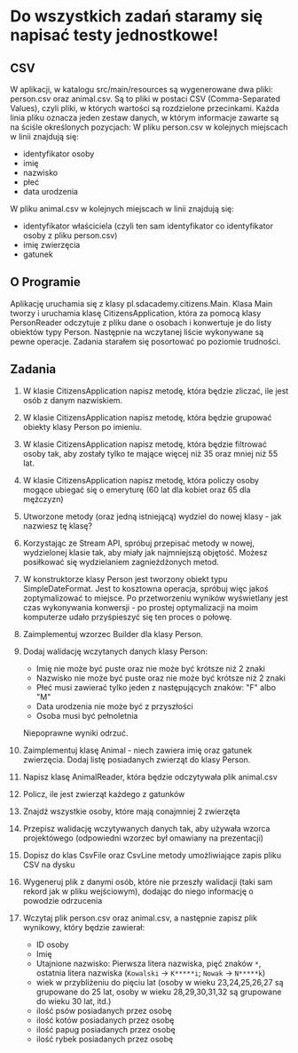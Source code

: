 # Do wszystkich zadań staramy się napisać testy jednostkowe!

## CSV
W aplikacji, w katalogu src/main/resources są wygenerowane dwa pliki: person.csv oraz animal.csv. Są to pliki w postaci CSV (Comma-Separated Values), czyli pliki, w których wartości są rozdzielone przecinkami. Każda linia pliku oznacza jeden zestaw danych, w którym informacje zawarte są na ściśle określonych pozycjach:
W pliku person.csv w kolejnych miejscach w linii znajdują się:
* identyfikator osoby
* imię
* nazwisko
* płeć
* data urodzenia
 
W pliku animal.csv w kolejnych miejscach w linii znajdują się:
* identyfikator właściciela (czyli ten sam identyfikator co identyfikator osoby z pliku person.csv)
* imię zwierzęcia
* gatunek
 
## O Programie
Aplikację uruchamia się z klasy pl.sdacademy.citizens.Main. Klasa Main tworzy i uruchamia klasę CitizensApplication, która za pomocą klasy PersonReader odczytuje z pliku dane o osobach i konwertuje je do listy obiektów typy Person. Następnie na wczytanej liście wykonywane są pewne operacje.
Zadania starałem się posortować po poziomie trudności.

## Zadania
1. W klasie CitizensApplication napisz metodę, która będzie zliczać, ile jest osób z danym nazwiskiem.
2. W klasie CitizensApplication napisz metodę, która będzie grupować obiekty klasy Person po imieniu.
3. W klasie CitizensApplication napisz metodę, która będzie filtrować osoby tak, aby zostały tylko te mające więcej niż 35 oraz mniej niż 55 lat.
4. W klasie CitizensApplication napisz metodę, która policzy osoby mogące ubiegać się o emeryturę (60 lat dla kobiet oraz 65 dla mężczyzn)
5. Utworzone metody (oraz jedną istniejącą) wydziel do nowej klasy - jak nazwiesz tę klasę?
6. Korzystając ze Stream API, spróbuj przepisać metody w nowej, wydzielonej klasie tak, aby miały jak najmniejszą objętość. Możesz posiłkować się wydzielaniem zagnieżdżonych metod.
7. W konstruktorze klasy Person jest tworzony obiekt typu SimpleDateFormat. Jest to kosztowna operacja, spróbuj więc jakoś zoptymalizować to miejsce. Po przetworzeniu wyników wyświetlany jest czas wykonywania konwersji - po prostej optymalizacji na moim komputerze udało przyśpieszyć się ten proces o połowę.
8. Zaimplementuj wzorzec Builder dla klasy Person.
9. Dodaj walidację wczytanych danych klasy Person:
   - Imię nie może być puste oraz nie może być krótsze niż 2 znaki
   - Nazwisko nie może być puste oraz nie może być krótsze niż 2 znaki
   - Płeć musi zawierać tylko jeden z następujących znaków: "F" albo "M"
   - Data urodzenia nie może być z przyszłości
   - Osoba musi być pełnoletnia
   
    Niepoprawne wyniki odrzuć.
10. Zaimplementuj klasę Animal - niech zawiera imię oraz gatunek zwierzęcia. Dodaj listę posiadanych zwierząt do klasy Person.
11. Napisz klasę AnimalReader, która będzie odczytywała plik animal.csv
12. Policz, ile jest zwierząt każdego z gatunków
13. Znajdź wszystkie osoby, które mają conajmniej 2 zwierzęta
14. Przepisz walidację wczytywanych danych tak, aby używała wzorca projektówego (odpowiedni wzorzec był omawiany na prezentacji)
15. Dopisz do klas CsvFile oraz CsvLine metody umożliwiające zapis pliku CSV na dysku
16. Wygeneruj plik z danymi osób, które nie przeszły walidacji (taki sam rekord jak w pliku wejściowym), dodając do niego informację o powodzie odrzucenia
17. Wczytaj plik person.csv oraz animal.csv, a następnie zapisz plik wynikowy, który będzie zawierał:
	- ID osoby
	- Imię
	- Utajnione nazwisko: Pierwsza litera nazwiska, pięć znaków `*`, ostatnia litera nazwiska (`Kowalski` -> `K*****i`; `Nowak` -> `N*****k`)
	- wiek w przybliżeniu do pięciu lat (osoby w wieku 23,24,25,26,27 są grupowane do 25 lat, osoby w wieku 28,29,30,31,32 są grupowane do wieku 30 lat, itd.)
	- ilość psów posiadanych przez osobę
	- ilość kotów posiadanych przez osobę
	- ilość papug posiadanych przez osobę
	- ilość rybek posiadanych przez osobę

	
